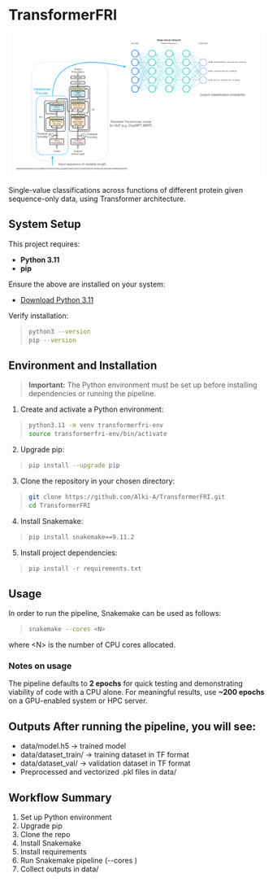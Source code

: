 # TransformerFRI
![Transformer Architecture](images/architecture.png)

 Single-value classifications across functions of different protein given sequence-only data, using Transformer architecture.

 ## System Setup

This project requires:

- **Python 3.11**
- **pip**

Ensure the above are installed on your system:  

- [Download Python 3.11](https://www.python.org/downloads/release/python-3110/)  

Verify installation:
>```bash
>python3 --version
>pip --version
>```

## Environment and Installation

> **Important:** The Python environment must be set up before installing dependencies or running the pipeline.

1. Create and activate a Python environment: 
>```bash
>python3.11 -m venv transformerfri-env 
>source transformerfri-env/bin/activate
>```

2. Upgrade pip:
>```bash
>pip install --upgrade pip
>```

3. Clone the repository in your chosen directory:
>```bash
>git clone https://github.com/Alki-A/TransformerFRI.git
>cd TransformerFRI
>```

4. Install Snakemake:
>```bash
>pip install snakemake==9.11.2
>```

5. Install project dependencies:
>```bash
>pip install -r requirements.txt
>```

 ## Usage

In order to run the pipeline, Snakemake can be used as follows:
>```bash
>snakemake --cores <N>
>``` 
where \<N\> is the number of CPU cores allocated.

   ### Notes on usage
   The pipeline defaults to **2 epochs** for quick testing and demonstrating viability of code with a CPU alone.
   For meaningful results, use **~200 epochs** on a GPU-enabled system or HPC server.

   ## Outputs After running the pipeline, you will see:
   - data/model.h5 → trained model
   - data/dataset_train/ → training dataset in TF format 
   - data/dataset_val/ → validation dataset in TF format 
   - Preprocessed and vectorized .pkl files in data/

   ## Workflow Summary 
   1. Set up Python environment 
   2. Upgrade pip 
   3. Clone the repo 
   4. Install Snakemake 
   5. Install requirements 
   6. Run Snakemake pipeline (--cores <N>) 
   7. Collect outputs in data/